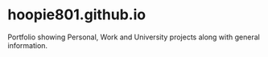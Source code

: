 # hoopie801.github.io
Portfolio showing Personal, Work and University projects along with general information.
